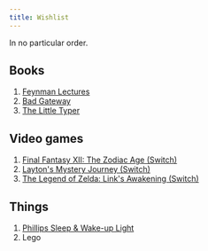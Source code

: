 ```yaml
---
title: Wishlist
---
```


In no particular order.

## Books

1. [Feynman Lectures](https://www.amazon.de/dp/0465023827)
2. [Bad Gateway](https://www.amazon.de/dp/B07MCW5S7R)
3. [The Little Typer](https://mitpress.mit.edu/books/little-typer)

## Video games

1. [Final Fantasy XII: The Zodiac Age (Switch)](https://www.amazon.de/dp/B07MCW5S7R)
2. [Layton's Mystery Journey (Switch)](https://www.bol.com/nl/p/layton-s-mystery-journey-katrielle-miljonairscomplot-deluxe-edition-switch/9200000115890979/)
3. [The Legend of Zelda: Link's Awakening (Switch)](https://www.amazon.de/dp/B07NW5FXTK)

## Things

1. [Phillips Sleep & Wake-up Light](https://www.philips.nl/c-m-pe/lichttherapie/sleep-wake-up-light/alle)
2. Lego
